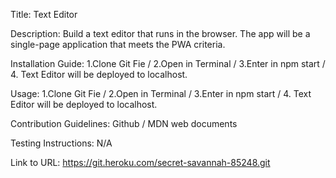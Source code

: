 Title: Text Editor

Description: Build a text editor that runs in the browser. The app will be a single-page application that meets the PWA criteria.

Installation Guide: 1.Clone Git Fie / 2.Open in Terminal / 3.Enter in npm start / 4. Text Editor will be deployed to localhost.

Usage: 1.Clone Git Fie / 2.Open in Terminal / 3.Enter in npm start / 4. Text Editor will be deployed to localhost.

Contribution Guidelines: Github / MDN web documents

Testing Instructions: N/A

Link to URL: https://git.heroku.com/secret-savannah-85248.git
